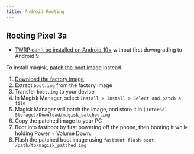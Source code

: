 ```yaml
---
title: Android Rooting
---
```

## Rooting Pixel 3a

- [TWRP can't be installed on Android 10+](https://forum.xda-developers.com/pixel-3a/development/twrp-3-3-1-pixel-3a-t3943413/post82928369#post82928369) without first downgrading to Android 9

To install magisk, [patch the boot image](https://topjohnwu.github.io/Magisk/install.html#boot-image-patching) instead.

1. [Download the factory image](https://developers.google.com/android/images)
2. Extract `boot.img` from the factory image
3. Transfer `boot.img` to your device
4. In Magisk Manager, select `Install > Install > Select and patch a file`
5. Magisk Manager will patch the image, and store it in `[Internal Storage]/Download/magisk_patched.img`
6. Copy the patched image to your PC
7. Boot into fastboot by first powering off the phone, then booting it while holding Power + Volume Down.
8. Flash the patched boot image using `fastboot flash boot /path/to/magisk_patched.img`

